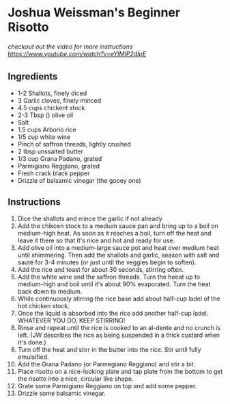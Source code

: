 # Joshua Weissman's Beginner Risotto #
###### checkout out the video for more instructions https://www.youtube.com/watch?v=eYIMIP2dIpE

## Ingredients 

* 1-2 Shallots, finely diced
* 3 Garlic cloves, finely minced
* 4.5 cups chickent stock
* 2-3 Tbsp () olive oil 
* Salt
* 1.5 cups Arborio rice
* 1/5 cup white wine
* Pinch of saffron threads, lightly crushed
* 2 tbsp unssalted butter
* 1/3 cup Grana Padano, grated
* Parmigiano Reggiano, grated
* Fresh crack black pepper
* Drizzle of balsamic vinegar (the gooey one)

## Instructions

1. Dice the shallots and mince the garlic if not already
2. Add the chikcen stock to a medium sauce pan and bring up to a boil on medium-high heat. As soon as it reaches a boil, turn off the heat and leave it there so that it's nice and hot and ready for use.
3. Add olive oil into a medium-large sauce pot and heat over medium heat until shimmering. Then add the shallots and garlic, season with salt and sauté for 3-4 minutes (or just until the veggies begin to soften). 
4. Add the rice and toast for about 30 seconds, stirring often. 
5. Add the white wine and the saffron threads. Turn the heeat up to medium-high and boil until it's about 90% evaporated. Turn the heat back down to medium.
6. While continuously stirring the rice base add about half-cup ladel of the hot chicken stock.
7. Once the liquid is absorbed into the rice add another half-cup ladel. WHATEVER YOU DO, KEEP STIRRING!
8. Rinse and repeat until the rice is cooked to an al-dente and no crunch is left. (JW describes the rice as being suspended in a thick custard when it's done.)
9. Turn off the heat and stirr in the butter into the rice. Stir until fully emulsified. 
10. Add the Grana Padano (or Parmegiano Reggiano) and stir a bit.
11. Place risotto on a nice-looking plate and tap plate from the bottom to get the risotto into a nice, circular like shape. 
12. Grate some Parmigiano Reggiano on top and add some pepper.
13. Drizzle some balsamic vinegar. 
